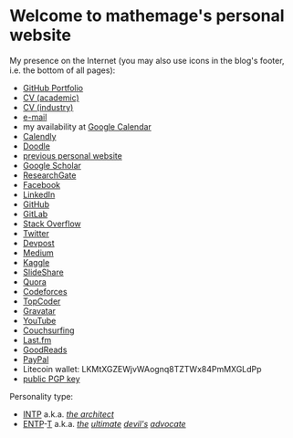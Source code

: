 # Welcome to **mathemage**'s personal website

My presence on the Internet (you may also use icons in the blog's footer, i.e. the bottom of all pages):

* [GitHub Portfolio](https://gist.github.com/mathemage/09545f9158d49f52b2d5ad89cd761bdf)
* [CV (academic)](https://www.dropbox.com/s/hte483znv431n50/CV_Karel_Ha.pdf?dl=0)
* [CV (industry)](https://www.dropbox.com/s/hte483znv431n50/CV_Karel_Ha.pdf?dl=0)
* [e-mail](mailto:mathemage@gmail.com)
* my availability at [Google Calendar](https://calendar.google.com/calendar/embed?height=600&wkst=2&bgcolor=%23A79B8E&ctz=Europe%2FPrague&src=bWF0aGVtYWdlQGdtYWlsLmNvbQ&src=MDRoMzA4bThlM2lyc251NDBjMTJvaWxudDBAZ3JvdXAuY2FsZW5kYXIuZ29vZ2xlLmNvbQ&src=OG8wZHJldmphZXNwaWQybDRhYmlwM2ZzNm9AZ3JvdXAuY2FsZW5kYXIuZ29vZ2xlLmNvbQ&src=aXVpcXEwaThnM2ZmcWZnaDhzcXBvbW9yYXNAZ3JvdXAuY2FsZW5kYXIuZ29vZ2xlLmNvbQ&src=ZnZkdWMwazQ0Z2wzYmIxdXM4bzF0bm1jdjhAZ3JvdXAuY2FsZW5kYXIuZ29vZ2xlLmNvbQ&src=ajVjcjExdTlzY2hldDgzbThlMW5tYjRjMWNAZ3JvdXAuY2FsZW5kYXIuZ29vZ2xlLmNvbQ&src=dmMwdmU1cGhtcGFmMjhtcG8yODBnbDFvcWdAZ3JvdXAuY2FsZW5kYXIuZ29vZ2xlLmNvbQ&color=%23000000&color=%23F6BF26&color=%233F51B5&color=%238E24AA&color=%23E67C73&color=%237CB342&color=%23E4C441&showTitle=1&showTabs=1&showCalendars=0&title=Karel%20Ha%20%3Cmathemage%40gmail.com%3E&mode=WEEK)
* [Calendly](https://calendly.com/mathemage)
* [Doodle](https://doodle.com/mathemage)
* [previous personal website](https://sites.google.com/site/mathemage/)
* [Google Scholar](https://scholar.google.cz/citations?hl=en&user=L9ZF66IAAAAJ)
* [ResearchGate](https://www.researchgate.net/profile/Karel_Ha)
* [Facebook](https://www.facebook.com/mathemage)
* [LinkedIn](https://www.linkedin.com/in/mathemage/)
* [GitHub](https://github.com/mathemage/)
* [GitLab](https://gitlab.com/mathemage)
* [Stack Overflow](http://stackoverflow.com/story/mathemage)
* [Twitter](https://twitter.com/mathemage)
* [Devpost](https://devpost.com/mathemage)
* [Medium](https://medium.com/@mathemage)
* [Kaggle](https://www.kaggle.com/KarelHa)
* [SlideShare](https://www.slideshare.net/KarelHa1)
* [Quora](https://www.quora.com/profile/Karel-Ha)
* [Codeforces](http://codeforces.com/profile/mathemage)
* [TopCoder](https://www.topcoder.com/members/mathemage/)
* [Gravatar](https://en.gravatar.com/mathemage)
* [YouTube](https://www.youtube.com/user/mathemage)
* [Couchsurfing](https://www.couchsurfing.com/people/mathemage)
* [Last.fm](https://www.last.fm/user/deathsongbird)
* [GoodReads](https://www.goodreads.com/user/show/12203203-mathemage)
* [PayPal](https://paypal.me/mathemage)
* Litecoin wallet: LKMtXGZEWjvWAognq8TZTWx84PmMXGLdPp
* [public PGP key](./attachments/gpg2-public-key-mathemage@gmail.com.txt)

Personality type:
* [INTP](https://www.wikiwand.com/en/INTP) a.k.a. [*the architect*](http://personalityjunkie.com/the-intp/)
* [ENTP](https://www.16personalities.com/entp-personality)-[T](http://www.humanmetrics.com/personality/entp) a.k.a. *[the](https://www.16personalities.com/entp-strengths-and-weaknesses) [ultimate](https://www.16personalities.com/entp-careers) [devil's](https://www.16personalities.com/entp-friends) [advocate](https://www.16personalities.com/entp-parents)*
